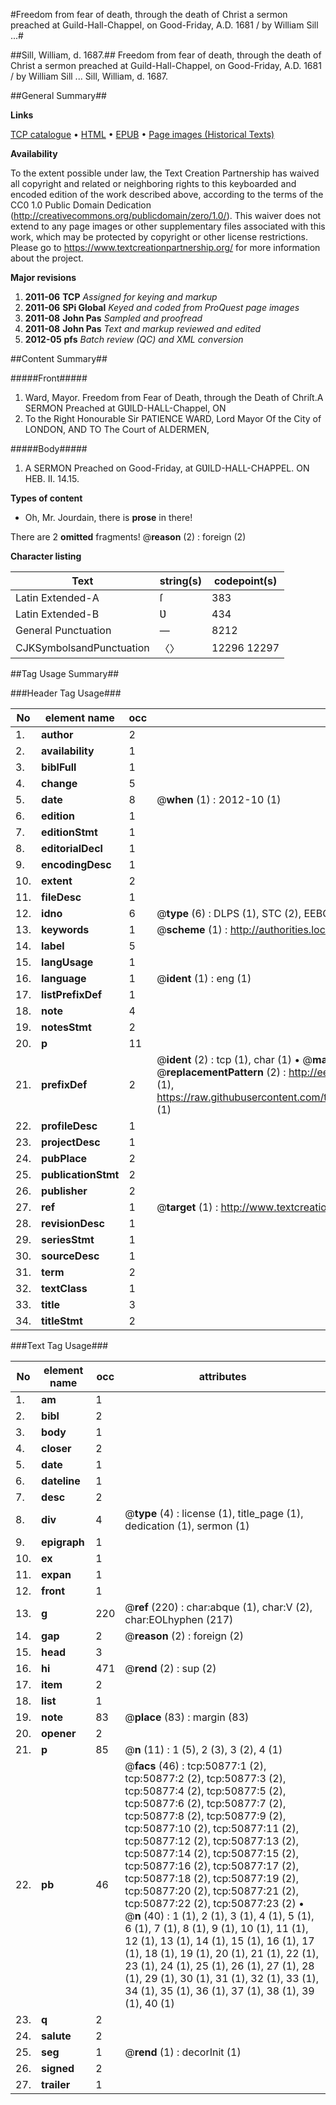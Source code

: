 #Freedom from fear of death, through the death of Christ a sermon preached at Guild-Hall-Chappel, on Good-Friday, A.D. 1681 / by William Sill ...#

##Sill, William, d. 1687.##
Freedom from fear of death, through the death of Christ a sermon preached at Guild-Hall-Chappel, on Good-Friday, A.D. 1681 / by William Sill ...
Sill, William, d. 1687.

##General Summary##

**Links**

[TCP catalogue](http://www.ota.ox.ac.uk/tcp/)  • 
[HTML](http://tei.it.ox.ac.uk/tcp/Texts-HTML/free/A60/A60234.html)  • 
[EPUB](http://tei.it.ox.ac.uk/tcp/Texts-EPUB/free/A60/A60234.epub) • 
[Page images (Historical Texts)](https://historicaltexts.jisc.ac.uk/eebo-11914032e)

**Availability**

To the extent possible under law, the Text Creation Partnership has waived all copyright and related or neighboring rights to this keyboarded and encoded edition of the work described above, according to the terms of the CC0 1.0 Public Domain Dedication (http://creativecommons.org/publicdomain/zero/1.0/). This waiver does not extend to any page images or other supplementary files associated with this work, which may be protected by copyright or other license restrictions. Please go to https://www.textcreationpartnership.org/ for more information about the project.

**Major revisions**

1. __2011-06__ __TCP__ *Assigned for keying and markup*
1. __2011-06__ __SPi Global__ *Keyed and coded from ProQuest page images*
1. __2011-08__ __John Pas__ *Sampled and proofread*
1. __2011-08__ __John Pas__ *Text and markup reviewed and edited*
1. __2012-05__ __pfs__ *Batch review (QC) and XML conversion*

##Content Summary##

#####Front#####

1. Ward, Mayor.
Freedom from Fear of Death, through the Death of Chriſt.A SERMON Preached at GƲILD-HALL-Chappel, ON 
1. To the Right Honourable Sir PATIENCE WARD, Lord Mayor Of the City of LONDON, AND TO The Court of ALDERMEN,

#####Body#####

1. A SERMON Preached on Good-Friday, at GƲILD-HALL-CHAPPEL. ON HEB. II. 14.15.

**Types of content**

  * Oh, Mr. Jourdain, there is **prose** in there!

There are 2 **omitted** fragments! 
 @__reason__ (2) : foreign (2)

**Character listing**


|Text|string(s)|codepoint(s)|
|---|---|---|
|Latin Extended-A|ſ|383|
|Latin Extended-B|Ʋ|434|
|General Punctuation|—|8212|
|CJKSymbolsandPunctuation|〈〉|12296 12297|

##Tag Usage Summary##

###Header Tag Usage###

|No|element name|occ|attributes|
|---|---|---|---|
|1.|__author__|2||
|2.|__availability__|1||
|3.|__biblFull__|1||
|4.|__change__|5||
|5.|__date__|8| @__when__ (1) : 2012-10 (1)|
|6.|__edition__|1||
|7.|__editionStmt__|1||
|8.|__editorialDecl__|1||
|9.|__encodingDesc__|1||
|10.|__extent__|2||
|11.|__fileDesc__|1||
|12.|__idno__|6| @__type__ (6) : DLPS (1), STC (2), EEBO-CITATION (1), OCLC (1), VID (1)|
|13.|__keywords__|1| @__scheme__ (1) : http://authorities.loc.gov/ (1)|
|14.|__label__|5||
|15.|__langUsage__|1||
|16.|__language__|1| @__ident__ (1) : eng (1)|
|17.|__listPrefixDef__|1||
|18.|__note__|4||
|19.|__notesStmt__|2||
|20.|__p__|11||
|21.|__prefixDef__|2| @__ident__ (2) : tcp (1), char (1)  •  @__matchPattern__ (2) : ([0-9\-]+):([0-9IVX]+) (1), (.+) (1)  •  @__replacementPattern__ (2) : http://eebo.chadwyck.com/downloadtiff?vid=$1&page=$2 (1), https://raw.githubusercontent.com/textcreationpartnership/Texts/master/tcpchars.xml#$1 (1)|
|22.|__profileDesc__|1||
|23.|__projectDesc__|1||
|24.|__pubPlace__|2||
|25.|__publicationStmt__|2||
|26.|__publisher__|2||
|27.|__ref__|1| @__target__ (1) : http://www.textcreationpartnership.org/docs/. (1)|
|28.|__revisionDesc__|1||
|29.|__seriesStmt__|1||
|30.|__sourceDesc__|1||
|31.|__term__|2||
|32.|__textClass__|1||
|33.|__title__|3||
|34.|__titleStmt__|2||


###Text Tag Usage###

|No|element name|occ|attributes|
|---|---|---|---|
|1.|__am__|1||
|2.|__bibl__|2||
|3.|__body__|1||
|4.|__closer__|2||
|5.|__date__|1||
|6.|__dateline__|1||
|7.|__desc__|2||
|8.|__div__|4| @__type__ (4) : license (1), title_page (1), dedication (1), sermon (1)|
|9.|__epigraph__|1||
|10.|__ex__|1||
|11.|__expan__|1||
|12.|__front__|1||
|13.|__g__|220| @__ref__ (220) : char:abque (1), char:V (2), char:EOLhyphen (217)|
|14.|__gap__|2| @__reason__ (2) : foreign (2)|
|15.|__head__|3||
|16.|__hi__|471| @__rend__ (2) : sup (2)|
|17.|__item__|2||
|18.|__list__|1||
|19.|__note__|83| @__place__ (83) : margin (83)|
|20.|__opener__|2||
|21.|__p__|85| @__n__ (11) : 1 (5), 2 (3), 3 (2), 4 (1)|
|22.|__pb__|46| @__facs__ (46) : tcp:50877:1 (2), tcp:50877:2 (2), tcp:50877:3 (2), tcp:50877:4 (2), tcp:50877:5 (2), tcp:50877:6 (2), tcp:50877:7 (2), tcp:50877:8 (2), tcp:50877:9 (2), tcp:50877:10 (2), tcp:50877:11 (2), tcp:50877:12 (2), tcp:50877:13 (2), tcp:50877:14 (2), tcp:50877:15 (2), tcp:50877:16 (2), tcp:50877:17 (2), tcp:50877:18 (2), tcp:50877:19 (2), tcp:50877:20 (2), tcp:50877:21 (2), tcp:50877:22 (2), tcp:50877:23 (2)  •  @__n__ (40) : 1 (1), 2 (1), 3 (1), 4 (1), 5 (1), 6 (1), 7 (1), 8 (1), 9 (1), 10 (1), 11 (1), 12 (1), 13 (1), 14 (1), 15 (1), 16 (1), 17 (1), 18 (1), 19 (1), 20 (1), 21 (1), 22 (1), 23 (1), 24 (1), 25 (1), 26 (1), 27 (1), 28 (1), 29 (1), 30 (1), 31 (1), 32 (1), 33 (1), 34 (1), 35 (1), 36 (1), 37 (1), 38 (1), 39 (1), 40 (1)|
|23.|__q__|2||
|24.|__salute__|2||
|25.|__seg__|1| @__rend__ (1) : decorInit (1)|
|26.|__signed__|2||
|27.|__trailer__|1||
